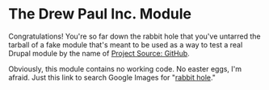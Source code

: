 The Drew Paul Inc. Module
==========================

Congratulations! You're so far down the rabbit hole that you've untarred the
tarball of a fake module that's meant to be used as a way to test a real
Drupal module by the name of [Project Source: GitHub][].

Obviously, this module contains no working code. No easter eggs, I'm afraid.
Just this link to search Google Images for "[rabbit hole][]."

[project source: github]: https://drupal.org/project/project_src_github
[rabbit hole]: https://www.google.com/search?q=rabbit+hole&tbm=isch
